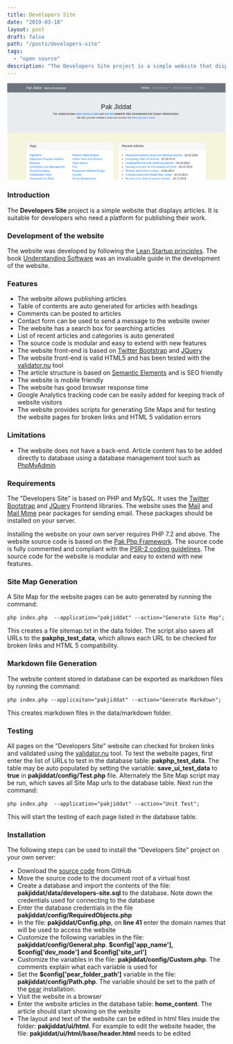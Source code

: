 ```yaml
---
title: Developers Site
date: "2019-03-18"
layout: post
draft: false
path: "/posts/developers-site"
tags:
  - "open source"
description: "The Developers Site project is a simple website that displays articles. It is suitable for developers who need a platform for publishing their work."
---
```


![Pak Jiddat Website](./pakjiddat-website.png)

### Introduction
The **Developers Site** project is a simple website that displays articles. It is suitable for developers who need a platform for publishing their work.

### Development of the website
The website was developed by following the [Lean Startup principles](http://theleanstartup.com/principles). The book [Understanding Software](https://www.packtpub.com/business/understanding-software) was an invaluable guide in the development of the website.

### Features
* The website allows publishing articles
* Table of contents are auto generated for articles with headings
* Comments can be posted to articles
* Contact form can be used to send a message to the website owner
* The website has a search box for searching articles
* List of recent articles and categories is auto generated
* The source code is modular and easy to extend with new features
* The website front-end is based on [Twitter Bootstrap](https://getbootstrap.com/) and [JQuery](https://jquery.com/)
* The website front-end is valid HTML5 and has been tested with the [validator.nu](https://validator.nu/) tool
* The article structure is based on [Semantic Elements](https://www.w3schools.com/html/html5_semantic_elements.asp) and is SEO friendly
* The website is mobile friendly
* The website has good browser response time
* Google Analytics tracking code can be easily added for keeping track of website visitors
* The website provides scripts for generating Site Maps and for testing the website pages for broken links and HTML 5 validation errors

### Limitations
* The website does not have a back-end. Article content has to be added directly to database using a database management tool such as [PhpMyAdmin](https://www.phpmyadmin.net/)

### Requirements
The "Developers Site" is based on PHP and MySQL. It uses the [Twitter Bootstrap](https://getbootstrap.com/) and [JQuery](https://jquery.com/) Frontend libraries. The website uses the [Mail](https://pear.php.net/package/Mail/) and [Mail Mime](https://pear.php.net/package/Mail_Mime/) pear packages for sending email. These packages should be installed on your server.

Installing the website on your own server requires PHP 7.2 and above. The website source code is based on the [Pak Php Framework](/posts/pak-php-framework). The source code is fully commented and compliant with the [PSR-2 coding guidelines](https://www.php-fig.org/psr/psr-2/). The source code for the website is modular and easy to extend with new features.

### Site Map Generation
A Site Map for the website pages can be auto generated by running the command:

```
php index.php  --application="pakjiddat" --action="Generate Site Map";
```

This creates a file sitemap.txt in the data folder. The script also saves all URLs to the **pakphp_test_data**, which allows each URL to be checked for broken links and HTML 5 compatibility.

### Markdown file Generation
The website content stored in database can be exported as markdown files by running the command:

```
php index.php --applicaiton="pakjiddat" --action="Generate Markdown";
```

This creates markdown files in the data/markdown folder.

### Testing
All pages on the "Developers Site" website can checked for broken links and validated using the [validator.nu](https://validator.nu/) tool. To test the website pages, first enter the list of URLs to test in the database table: **pakphp_test_data**. The table may be auto populated by setting the variable: **save_ui_test_data** to **true** in **pakjiddat/config/Test.php** file. Alternately the Site Map script may be run, which saves all Site Map urls to the database table. Next run the command:

```
php index.php  --application="pakjiddat" --action="Unit Test";
```

This will start the testing of each page listed in the database table.

### Installation
The following steps can be used to install the "Developers Site" project on your own server:  
* Download the [source code](https://github.com/nadirlc/developers-site/archive/master.zip) from GitHub
* Move the source code to the document root of a virtual host
* Create a database and import the contents of the file: **pakjiddat/data/developers-site.sql** to the database. Note down the credentials used for connecting to the database
* Enter the database credentials in the file **pakjiddat/config/RequiredObjects.php**
* In the file: **pakjiddat/Config.php**, on **line 41** enter the domain names that will be used to access the website
* Customize the following variables in the file: **pakjiddat/config/General.php**. **$config['app_name'], $config['dev_mode'] and $config['site_url']**
* Customize the variables in the file: **pakjiddat/config/Custom.php**. The comments explain what each variable is used for
* Set the **$config['pear_folder_path']** variable in the file: **pakjiddat/config/Path.php**. The variable should be set to the path of the [pear](https://pear.php.net/) installation.
* Visit the website in a browser
* Enter the website articles in the database table: **home_content**. The article should start showing on the website
* The layout and text of the website can be edited in html files inside the folder: **pakjiddat/ui/html**. For example to edit the website header, the file: **pakjiddat/ui/html/base/header.html** needs to be edited
